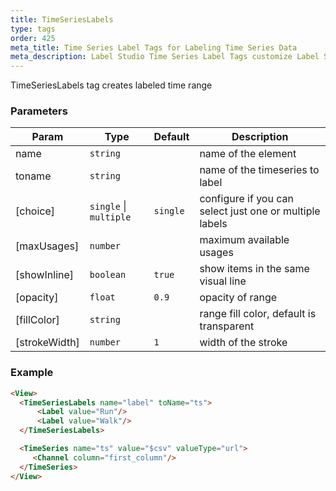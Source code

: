 ```yaml
---
title: TimeSeriesLabels
type: tags
order: 425
meta_title: Time Series Label Tags for Labeling Time Series Data
meta_description: Label Studio Time Series Label Tags customize Label Studio for Labeling Time Series Data for machine learning and data science projects.
---
```


TimeSeriesLabels tag creates labeled time range

### Parameters

| Param | Type | Default | Description |
| --- | --- | --- | --- |
| name | <code>string</code> |  | name of the element |
| toname | <code>string</code> |  | name of the timeseries to label |
| [choice] | <code>single</code> \| <code>multiple</code> | <code>single</code> | configure if you can select just one or multiple labels |
| [maxUsages] | <code>number</code> |  | maximum available usages |
| [showInline] | <code>boolean</code> | <code>true</code> | show items in the same visual line |
| [opacity] | <code>float</code> | <code>0.9</code> | opacity of range |
| [fillColor] | <code>string</code> |  | range fill color, default is transparent |
| [strokeWidth] | <code>number</code> | <code>1</code> | width of the stroke |

### Example
```html
<View>
  <TimeSeriesLabels name="label" toName="ts">
      <Label value="Run"/>
      <Label value="Walk"/>
  </TimeSeriesLabels>

  <TimeSeries name="ts" value="$csv" valueType="url">
     <Channel column="first_column"/>
  </TimeSeries>
</View>
```
